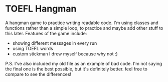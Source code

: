 # TOEFL Hangman
A hangman game to practice writing readable code. 
I'm using classes and functions rather than a simple loop, to practice and maybe add other stuff to this later. 
Features of the game include: 
  - showing different messages in every run 
  - using TOEFL words
  - custom stickman I drew myself because why not :)

P.S. I've also included my old file as an example of bad code. 
     I'm not saying the final one is the best possible, but it's definitely better. 
     feel free to compare to see the differences!
